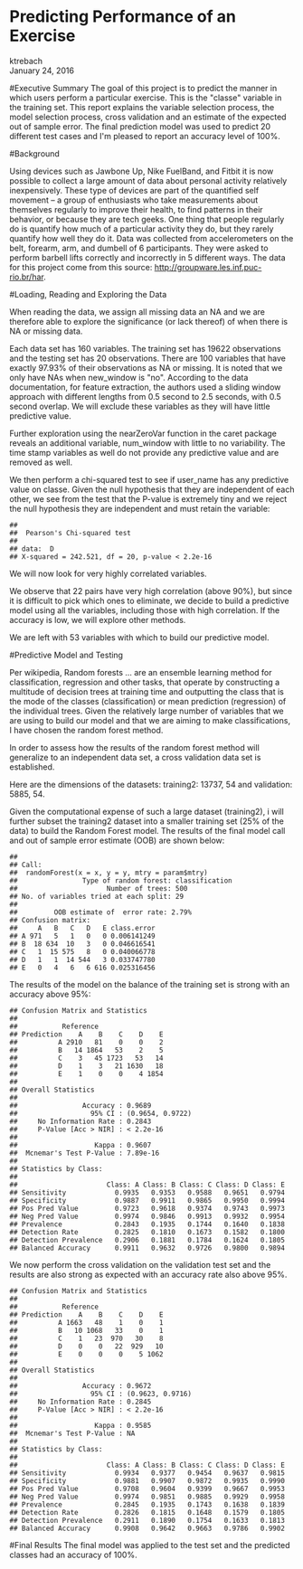 # Predicting Performance of an Exercise
ktrebach  
January 24, 2016  

#Executive Summary
The goal of this project is to predict the manner in which users perform a particular exercise. This is the "classe" variable in the training set. This report explains the variable selection process, the model selection process, cross validation and an estimate of the expected out of sample error. The final prediction model was used to predict 20 different test cases and I'm pleased to report an accuracy level of 100%.


#Background

Using devices such as Jawbone Up, Nike FuelBand, and Fitbit it is now possible to collect a large amount of data about personal activity relatively inexpensively. These type of devices are part of the quantified self movement – a group of enthusiasts who take measurements about themselves regularly to improve their health, to find patterns in their behavior, or because they are tech geeks. One thing that people regularly do is quantify how much of a particular activity they do, but they rarely quantify how well they do it. Data was collected from accelerometers on the belt, forearm, arm, and dumbell of 6 participants. They were asked to perform barbell lifts correctly and incorrectly in 5 different ways. The data for this project come from this source: http://groupware.les.inf.puc-rio.br/har. 

#Loading, Reading and Exploring the Data



When reading the data, we assign all missing data an NA and we are therefore able to explore the significance (or lack thereof) of when there is NA or missing data.  
 
 


Each data set has 160 variables.  The training set has 19622 observations and the testing set has 20 observations.  There are 100 variables that have exactly 97.93% of their observations as NA or missing.  It is noted that we only have NAs when new_window is "no".  According to the data documentation, for feature extraction, the authors used a sliding window approach with different lengths from 0.5 second to 2.5 seconds, with 0.5 second overlap. We will exclude these variables as they will have little predictive value.




Further exploration using the nearZeroVar function in the caret package reveals an additional variable, num_window with little to no variability.  The time stamp variables as well do not provide any predictive value and are removed as well.




We then perform a chi-squared test to see if user_name has any predictive value on classe.  Given the null hypothesis that they are independent of each other, we see from the test that the P-value is extremely tiny and we reject the null hypothesis they are independent and must retain the variable:


```
## 
## 	Pearson's Chi-squared test
## 
## data:  D
## X-squared = 242.521, df = 20, p-value < 2.2e-16
```

We will now look for very highly correlated variables.



We observe that 22 pairs have very high correlation (above 90%), but since it is  difficult to pick which ones to eliminate, we decide to build a predictive model using all the variables, including those with high correlation. If the accuracy is low, we will explore other methods.

We are left with 53 variables with which to build our predictive model.

#Predictive Model and Testing

Per wikipedia, Random forests ... are an ensemble learning method for classification, regression and other tasks, that operate by constructing a multitude of decision trees at training time and outputting the class that is the mode of the classes (classification) or mean prediction (regression) of the individual trees. Given the relatively large number of variables that we are using to build our model and that we are aiming to make classifications, I have chosen the random forest method.  

In order to  assess how the results of the random forest method will generalize to an independent data set, a cross validation data set is established. 



Here are the dimensions of the datasets: training2:  13737, 54 and validation: 5885, 54.
 
Given the computational expense of such a large dataset (training2), i will further subset the training2 dataset into a smaller training set (25% of the data) to build the Random Forest model.  The results of the final model call and out of sample error estimate (OOB) are shown below:



```
## 
## Call:
##  randomForest(x = x, y = y, mtry = param$mtry) 
##                Type of random forest: classification
##                      Number of trees: 500
## No. of variables tried at each split: 29
## 
##         OOB estimate of  error rate: 2.79%
## Confusion matrix:
##     A   B   C   D   E class.error
## A 971   5   1   0   0 0.006141249
## B  18 634  10   3   0 0.046616541
## C   1  15 575   8   0 0.040066778
## D   1   1  14 544   3 0.033747780
## E   0   4   6   6 616 0.025316456
```

The results of the model on the balance of the training set is strong with an accuracy above 95%: 



```
## Confusion Matrix and Statistics
## 
##           Reference
## Prediction    A    B    C    D    E
##          A 2910   81    0    0    2
##          B   14 1864   53    2    5
##          C    3   45 1723   53   14
##          D    1    3   21 1630   18
##          E    1    0    0    4 1854
## 
## Overall Statistics
##                                           
##                Accuracy : 0.9689          
##                  95% CI : (0.9654, 0.9722)
##     No Information Rate : 0.2843          
##     P-Value [Acc > NIR] : < 2.2e-16       
##                                           
##                   Kappa : 0.9607          
##  Mcnemar's Test P-Value : 7.89e-16        
## 
## Statistics by Class:
## 
##                      Class: A Class: B Class: C Class: D Class: E
## Sensitivity            0.9935   0.9353   0.9588   0.9651   0.9794
## Specificity            0.9887   0.9911   0.9865   0.9950   0.9994
## Pos Pred Value         0.9723   0.9618   0.9374   0.9743   0.9973
## Neg Pred Value         0.9974   0.9846   0.9913   0.9932   0.9954
## Prevalence             0.2843   0.1935   0.1744   0.1640   0.1838
## Detection Rate         0.2825   0.1810   0.1673   0.1582   0.1800
## Detection Prevalence   0.2906   0.1881   0.1784   0.1624   0.1805
## Balanced Accuracy      0.9911   0.9632   0.9726   0.9800   0.9894
```

We now perform the cross validation on the validation test set and the results are also strong as expected with an accuracy rate also above 95%.



```
## Confusion Matrix and Statistics
## 
##           Reference
## Prediction    A    B    C    D    E
##          A 1663   48    1    0    1
##          B   10 1068   33    0    1
##          C    1   23  970   30    8
##          D    0    0   22  929   10
##          E    0    0    0    5 1062
## 
## Overall Statistics
##                                           
##                Accuracy : 0.9672          
##                  95% CI : (0.9623, 0.9716)
##     No Information Rate : 0.2845          
##     P-Value [Acc > NIR] : < 2.2e-16       
##                                           
##                   Kappa : 0.9585          
##  Mcnemar's Test P-Value : NA              
## 
## Statistics by Class:
## 
##                      Class: A Class: B Class: C Class: D Class: E
## Sensitivity            0.9934   0.9377   0.9454   0.9637   0.9815
## Specificity            0.9881   0.9907   0.9872   0.9935   0.9990
## Pos Pred Value         0.9708   0.9604   0.9399   0.9667   0.9953
## Neg Pred Value         0.9974   0.9851   0.9885   0.9929   0.9958
## Prevalence             0.2845   0.1935   0.1743   0.1638   0.1839
## Detection Rate         0.2826   0.1815   0.1648   0.1579   0.1805
## Detection Prevalence   0.2911   0.1890   0.1754   0.1633   0.1813
## Balanced Accuracy      0.9908   0.9642   0.9663   0.9786   0.9902
```

#Final Results
The final model was applied to the test set and the predicted classes had an accuracy of 100%.



